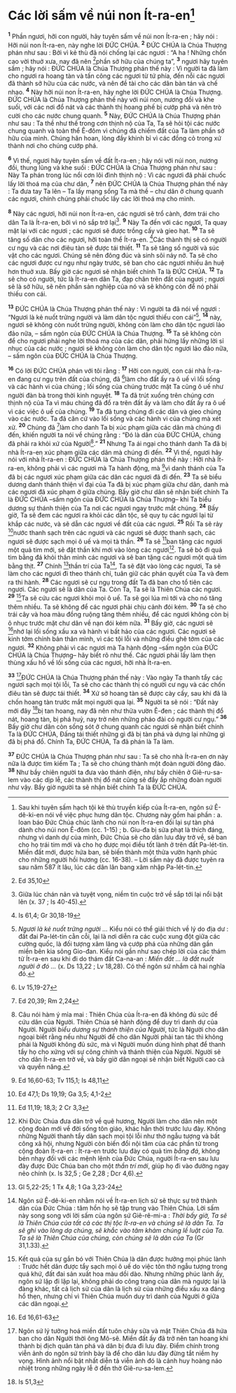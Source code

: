 # Các lời sấm về núi non Ít-ra-en[^1]
<sup><b>1</b></sup> Phần ngươi, hỡi con người, hãy tuyên sấm về núi non Ít-ra-en ; hãy nói : Hỡi núi non Ít-ra-en, này nghe lời ĐỨC CHÚA. <sup><b>2</b></sup> ĐỨC CHÚA là Chúa Thượng phán như sau : Bởi vì kẻ thù đã nói chống lại các ngươi : “A ha ! Những chốn cao vời thuở xưa, nay đã nên [^1*]phần sở hữu của chúng ta”, <sup><b>3</b></sup> ngươi hãy tuyên sấm ; hãy nói : ĐỨC CHÚA là Chúa Thượng phán thế này : Vì người ta đã làm cho ngươi ra hoang tàn và tấn công các ngươi từ tứ phía, đến nỗi các ngươi đã thành sở hữu của các nước, và nên đề tài cho các dân bàn tán và chế nhạo. <sup><b>4</b></sup> Này hỡi núi non Ít-ra-en, hãy nghe lời ĐỨC CHÚA là Chúa Thượng. ĐỨC CHÚA là Chúa Thượng phán thế này với núi non, nương đồi và khe suối, với các nơi đổ nát và các thành thị hoang phế bị cướp phá và nên trò cười cho các nước chung quanh. <sup><b>5</b></sup> Này, ĐỨC CHÚA là Chúa Thượng phán như sau : Ta thề như thế trong cơn thịnh nộ của Ta, Ta sẽ hỏi tội các nước chung quanh và toàn thể Ê-đôm vì chúng đã chiếm đất của Ta làm phần sở hữu của mình. Chúng hân hoan, lòng đầy khinh bỉ vì các đồng cỏ trong xứ thành nơi cho chúng cướp phá.

<sup><b>6</b></sup> Vì thế, ngươi hãy tuyên sấm về đất Ít-ra-en ; hãy nói với núi non, nương đồi, thung lũng và khe suối : ĐỨC CHÚA là Chúa Thượng phán như sau : Này Ta phán trong lúc nổi cơn lôi đình thịnh nộ : Vì các ngươi đã phải chuốc lấy lời thoá mạ của chư dân, <sup><b>7</b></sup> nên ĐỨC CHÚA là Chúa Thượng phán thế này : Ta đưa tay Ta lên – Ta lấy mạng sống Ta mà thề – chư dân ở chung quanh các ngươi, chính chúng phải chuốc lấy các lời thoá mạ cho mình.

<sup><b>8</b></sup> Này các ngươi, hỡi núi non Ít-ra-en, các ngươi sẽ trổ cành, đơm trái cho dân Ta là Ít-ra-en, bởi vì nó sắp trở lại[^2]. <sup><b>9</b></sup> Này Ta đến với các ngươi, Ta quay mặt lại với các ngươi ; các ngươi sẽ được trồng cấy và gieo hạt. <sup><b>10</b></sup> Ta sẽ tăng số dân cho các ngươi, hỡi toàn thể Ít-ra-en. [^2*]Các thành thị sẽ có người cư ngụ và các nơi điêu tàn sẽ được tái thiết. <sup><b>11</b></sup> Ta sẽ tăng số người và súc vật cho các ngươi. Chúng sẽ nên đông đúc và sinh sôi nảy nở. Ta sẽ cho các ngươi được cư ngụ như ngày trước, sẽ ban cho các ngươi nhiều ân huệ hơn thuở xưa. Bấy giờ các ngươi sẽ nhận biết chính Ta là ĐỨC CHÚA. <sup><b>12</b></sup> Ta sẽ cho có người, tức là Ít-ra-en dân Ta, đạp chân trên đất của ngươi ; ngươi sẽ là sở hữu, sẽ nên phần sản nghiệp của nó và sẽ không còn để nó phải thiếu con cái.

<sup><b>13</b></sup> ĐỨC CHÚA là Chúa Thượng phán thế này : Vì người ta đã nói về ngươi : “Ngươi là kẻ nuốt trửng người và làm dân tộc ngươi thiếu con cái”[^3], <sup><b>14</b></sup> này, ngươi sẽ không còn nuốt trửng người, không còn làm cho dân tộc ngươi lảo đảo nữa, – sấm ngôn của ĐỨC CHÚA là Chúa Thượng. <sup><b>15</b></sup> Ta sẽ không còn để cho ngươi phải nghe lời thoá mạ của các dân, phải hứng lấy những lời sỉ nhục của các nước ; ngươi sẽ không còn làm cho dân tộc ngươi lảo đảo nữa, – sấm ngôn của ĐỨC CHÚA là Chúa Thượng.

<sup><b>16</b></sup> Có lời ĐỨC CHÚA phán với tôi rằng : <sup><b>17</b></sup> Hỡi con người, con cái nhà Ít-ra-en đang cư ngụ trên đất của chúng, đã [^3*]làm cho đất ấy ra ô uế vì lối sống và các hành vi của chúng ; lối sống của chúng trước mặt Ta cũng ô uế như người đàn bà trong thời kinh nguyệt. <sup><b>18</b></sup> Ta đã trút xuống trên chúng cơn thịnh nộ của Ta vì máu chúng đã đổ ra trên đất ấy và làm cho đất ấy ra ô uế vì các việc ô uế của chúng. <sup><b>19</b></sup> Ta đã tung chúng đi các dân và gieo chúng vào các nước. Ta đã căn cứ vào lối sống và các hành vi của chúng mà xét xử. <sup><b>20</b></sup> Chúng đã [^4*]làm cho danh Ta bị xúc phạm giữa các dân mà chúng đi đến, khiến người ta nói về chúng rằng : “Đó là dân của ĐỨC CHÚA, chúng đã phải ra khỏi xứ của Người[^4].” <sup><b>21</b></sup> Nhưng Ta ái ngại cho thánh danh Ta đã bị nhà Ít-ra-en xúc phạm giữa các dân mà chúng đi đến. <sup><b>22</b></sup> Vì thế, ngươi hãy nói với nhà Ít-ra-en : ĐỨC CHÚA là Chúa Thượng phán thế này : Hỡi nhà Ít-ra-en, không phải vì các ngươi mà Ta hành động, mà [^5*]vì danh thánh của Ta đã bị các ngươi xúc phạm giữa các dân các ngươi đã đi đến. <sup><b>23</b></sup> Ta sẽ biểu dương danh thánh thiện vĩ đại của Ta đã bị xúc phạm giữa chư dân, danh mà các ngươi đã xúc phạm ở giữa chúng. Bấy giờ chư dân sẽ nhận biết chính Ta là ĐỨC CHÚA –sấm ngôn của ĐỨC CHÚA là Chúa Thượng– khi Ta biểu dương sự thánh thiện của Ta nơi các ngươi ngay trước mắt chúng. <sup><b>24</b></sup> Bấy giờ, Ta sẽ đem các ngươi ra khỏi các dân tộc, sẽ quy tụ các ngươi lại từ khắp các nước, và sẽ dẫn các ngươi về đất của các ngươi. <sup><b>25</b></sup> Rồi Ta sẽ rảy [^6*]nước thanh sạch trên các ngươi và các ngươi sẽ được thanh sạch, các ngươi sẽ được sạch mọi ô uế và mọi tà thần. <sup><b>26</b></sup> Ta sẽ [^7*]ban tặng các ngươi một quả tim mới, sẽ đặt thần khí mới vào lòng các ngươi[^5]. Ta sẽ bỏ đi quả tim bằng đá khỏi thân mình các ngươi và sẽ ban tặng các ngươi một quả tim bằng thịt. <sup><b>27</b></sup> Chính [^8*]thần trí của Ta[^6], Ta sẽ đặt vào lòng các ngươi, Ta sẽ làm cho các ngươi đi theo thánh chỉ, tuân giữ các phán quyết của Ta và đem ra thi hành. <sup><b>28</b></sup> Các ngươi sẽ cư ngụ trong đất Ta đã ban cho tổ tiên các ngươi. Các ngươi sẽ là dân của Ta. Còn Ta, Ta sẽ là Thiên Chúa các ngươi. <sup><b>29</b></sup> [^7]Ta sẽ cứu các ngươi khỏi mọi ô uế. Ta sẽ gọi lúa mì tới và cho nó tăng thêm nhiều. Ta sẽ không để các ngươi phải chịu cảnh đói kém. <sup><b>30</b></sup> Ta sẽ cho trái cây và hoa màu đồng ruộng tăng thêm nhiều, để các ngươi không còn bị ô nhục trước mặt chư dân về nạn đói kém nữa. <sup><b>31</b></sup> Bấy giờ, các ngươi sẽ [^9*]nhớ lại lối sống xấu xa và hành vi bất hảo của các ngươi. Các ngươi sẽ kinh tởm chính bản thân mình, vì các tội lỗi và những điều ghê tởm của các ngươi. <sup><b>32</b></sup> Không phải vì các ngươi mà Ta hành động –sấm ngôn của ĐỨC CHÚA là Chúa Thượng– hãy biết rõ như thế. Các ngươi phải lấy làm thẹn thùng xấu hổ về lối sống của các ngươi, hỡi nhà Ít-ra-en.

<sup><b>33</b></sup> [^8]ĐỨC CHÚA là Chúa Thượng phán thế này : Vào ngày Ta thanh tẩy các ngươi sạch mọi tội lỗi, Ta sẽ cho các thành thị có người cư ngụ và các chốn điêu tàn sẽ được tái thiết. <sup><b>34</b></sup> Xứ sở hoang tàn sẽ được cày cấy, sau khi đã là chốn hoang tàn trước mắt mọi người qua lại. <sup><b>35</b></sup> Người ta sẽ nói : “Đất này mới đây [^10*]bị tan hoang, nay đã nên như thửa vườn Ê-đen ; các thành thị đổ nát, hoang tàn, bị phá huỷ, nay trở nên những pháo đài có người cư ngụ.” <sup><b>36</b></sup> Bấy giờ chư dân còn sống sót ở chung quanh các ngươi sẽ nhận biết chính Ta là ĐỨC CHÚA, Đấng tái thiết những gì đã bị tàn phá và dựng lại những gì đã bị phá đổ. Chính Ta, ĐỨC CHÚA, Ta đã phán là Ta làm.

<sup><b>37</b></sup> ĐỨC CHÚA là Chúa Thượng phán như sau : Ta sẽ cho nhà Ít-ra-en ơn này nữa là được tìm kiếm Ta ; Ta sẽ cho chúng thành một đoàn người đông đảo. <sup><b>38</b></sup> Như bầy chiên người ta đưa vào thánh điện, như bầy chiên ở Giê-ru-sa-lem vào các dịp lễ, các thành thị đổ nát cũng sẽ đầy ắp những đoàn người như vậy. Bấy giờ người ta sẽ nhận biết chính Ta là ĐỨC CHÚA.

[^1]: Sau khi tuyên sấm hạch tội kẻ thù truyền kiếp của Ít-ra-en, ngôn sứ Ê-dê-ki-en nói về việc phục hưng dân tộc. Chương này gồm hai phần : a. loan báo Đức Chúa chúc lành cho núi non Ít-ra-en đối lại sự tàn phá dành cho núi non Ê-đôm (cc. 1-15) ; b. Giu-đa bị sửa phạt là thích đáng, nhưng vì danh dự của mình, Đức Chúa sẽ cho dân lưu đày trở về, sẽ ban cho họ trái tim mới và cho họ được mọi điều tốt lành ở trên đất Pa-lét-tin. Miền đất mới, được hứa ban, sẽ biến thành một thửa vườn hạnh phúc cho những người hồi hương (cc. 16-38). – Lời sấm này đã được tuyên ra sau năm 587 ít lâu, lúc các dân lân bang xâm nhập Pa-lét-tin.
[^2]: Giữa lúc chán nản và tuyệt vọng, niềm tin cuộc trở về sắp tới lại nổi bật lên (x. 37 ; Is 40-45).
[^3]: <i>Ngươi là kẻ nuốt trửng người ...</i> Kiểu nói có thể giải thích về lý do địa dư : đất đai Pa-lét-tin cằn cỗi, lại là nơi diễn ra các cuộc xung đột giữa các cường quốc, là đối tượng xâm lăng và cướp phá của những dân gần miền bên kia sông Gio-đan. Kiểu nói gần như sao chép lời của các thám tử Ít-ra-en sau khi đi do thám đất Ca-na-an : <i>Miền đất ... là đất nuốt người ở đó ...</i> (x. Ds 13,22 ; Lv 18,28). Có thể ngôn sứ nhắm cả hai nghĩa đó.
[^4]: Câu nói hàm ý mỉa mai : Thiên Chúa của Ít-ra-en đã không đủ sức để cứu dân của Người. Thiên Chúa sẽ hành động để duy trì danh dự của Người. Người <i>biểu dương sự thánh thiện của Người</i>, tức là Người cho dân ngoại biết rằng nếu như Người để cho dân Người phải tan tác thì không phải là Người không đủ sức, mà vì Người muốn dùng hình phạt để thanh tẩy họ cho xứng với sự công chính và thánh thiện của Người. Người sẽ cho dân Ít-ra-en trở về, và bấy giờ dân ngoại sẽ nhận biết Người cao cả và quyền năng.
[^5]: Khi Đức Chúa đưa dân trở về quê hương, Người làm cho dân nên một cộng đoàn mới về đời sống tôn giáo, khác hẳn thời trước lưu đày. Không những Người thanh tẩy dân sạch mọi tội lỗi như thờ ngẫu tượng và bất công xã hội, nhưng Người còn biến đổi nội tâm của các phần tử trong cộng đoàn Ít-ra-en : Ít-ra-en trước lưu đày có quả tim <i>bằng đá</i>, không bén nhạy đối với các mệnh lệnh của Đức Chúa, người Ít-ra-en sau lưu đày được Đức Chúa ban cho một <i>thần trí mới</i>, giúp họ đi vào đường ngay nẻo chính (x. Is 32,5 ; Ge 2,28 ; Dcr 4,6).
[^6]: Ngôn sứ Ê-dê-ki-en nhằm nói về Ít-ra-en lịch sử sẽ thực sự trở thành dân của Đức Chúa : tâm hồn họ sẽ tập trung vào Thiên Chúa. Lời sấm này song song với lời sấm của ngôn sứ Giê-rê-mi-a : <i>Thời bấy giờ, Ta sẽ là Thiên Chúa của tất cả các thị tộc Ít-ra-en và chúng sẽ là dân Ta. Ta sẽ ghi vào lòng dạ chúng, sẽ khắc vào tâm khảm chúng lề luật của Ta. Ta sẽ là Thiên Chúa của chúng, còn chúng sẽ là dân của Ta</i> (Gr 31,1.33).
[^7]: Kết quả của sự gắn bó với Thiên Chúa là dân được hưởng mọi phúc lành : Trước hết dân được tẩy sạch mọi ô uế do việc tôn thờ ngẫu tượng trong quá khứ, đất đai sản xuất hoa màu dồi dào. Nhưng những phúc lành ấy, ngôn sứ lặp đi lặp lại, không phải do công trạng của dân mà ngược lại là đàng khác, tất cả lịch sử của dân là lịch sử của những điều xấu xa đáng hổ thẹn, nhưng chỉ vì Thiên Chúa muốn duy trì danh của Người ở giữa các dân ngoại.
[^8]: Ngôn sứ lý tưởng hoá miền đất tuôn chảy sữa và mật Thiên Chúa đã hứa ban cho dân Người thời ông Mô-sê. Miền đất ấy đã trở nên tan hoang khi thành bị địch quân tàn phá và dân bị đưa đi lưu đày. Điểm chính trong viễn ảnh do ngôn sứ trình bày là để cho dân lưu đày đừng tắt niềm hy vọng. Hình ảnh nổi bật nhất diễn tả viễn ảnh đó là cảnh huy hoàng náo nhiệt trong những ngày lễ ở đền thờ Giê-ru-sa-lem.
[^1*]: Ed 35,10
[^2*]: Is 61,4; Gr 30,18-19
[^3*]: Lv 15,19-27
[^4*]: Ed 20,39; Rm 2,24
[^5*]: Ed 16,60-63; Tv 115,1; Is 48,11
[^6*]: Ed 47,1; Ds 19,19; Ga 3,5; 4,1-2
[^7*]: Ed 11,19; 18,3; 2 Cr 3,3
[^8*]: Gl 5,22-25; 1 Tx 4,8; 1 Ga 3,23-24
[^9*]: Ed 16,61-63
[^10*]: Is 51,3
